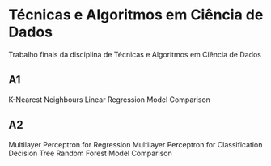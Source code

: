 # Técnicas e Algoritmos em Ciência de Dados


Trabalho finais da disciplina de Técnicas e Algoritmos em Ciência de Dados

## A1
K-Nearest Neighbours
Linear Regression
Model Comparison

## A2
Multilayer Perceptron for Regression
Multilayer Perceptron for Classification
Decision Tree 
Random Forest
Model Comparison
